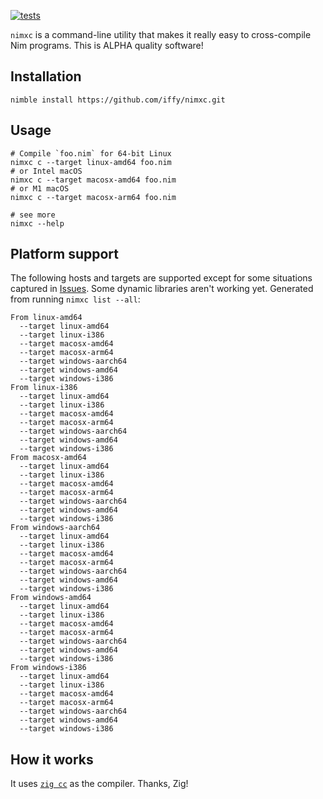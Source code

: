 [![tests](https://github.com/iffy/nimxc/actions/workflows/main.yml/badge.svg)](https://github.com/iffy/nimxc/actions/workflows/main.yml)

`nimxc` is a command-line utility that makes it really easy to cross-compile Nim
programs. This is ALPHA quality software!

## Installation

```
nimble install https://github.com/iffy/nimxc.git
```

## Usage

```
# Compile `foo.nim` for 64-bit Linux
nimxc c --target linux-amd64 foo.nim
# or Intel macOS
nimxc c --target macosx-amd64 foo.nim
# or M1 macOS
nimxc c --target macosx-arm64 foo.nim

# see more
nimxc --help
```

## Platform support

The following hosts and targets are supported except for some situations captured in [Issues](issues).
Some dynamic libraries aren't working yet.
Generated from running `nimxc list --all`:

```
From linux-amd64
  --target linux-amd64
  --target linux-i386
  --target macosx-amd64
  --target macosx-arm64
  --target windows-aarch64
  --target windows-amd64
  --target windows-i386
From linux-i386
  --target linux-amd64
  --target linux-i386
  --target macosx-amd64
  --target macosx-arm64
  --target windows-aarch64
  --target windows-amd64
  --target windows-i386
From macosx-amd64
  --target linux-amd64
  --target linux-i386
  --target macosx-amd64
  --target macosx-arm64
  --target windows-aarch64
  --target windows-amd64
  --target windows-i386
From windows-aarch64
  --target linux-amd64
  --target linux-i386
  --target macosx-amd64
  --target macosx-arm64
  --target windows-aarch64
  --target windows-amd64
  --target windows-i386
From windows-amd64
  --target linux-amd64
  --target linux-i386
  --target macosx-amd64
  --target macosx-arm64
  --target windows-aarch64
  --target windows-amd64
  --target windows-i386
From windows-i386
  --target linux-amd64
  --target linux-i386
  --target macosx-amd64
  --target macosx-arm64
  --target windows-aarch64
  --target windows-amd64
  --target windows-i386
```

## How it works

It uses [`zig cc`](https://ziglang.org/) as the compiler. Thanks, Zig!
